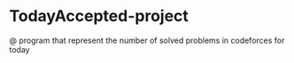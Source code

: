 # TodayAccepted-project
@ program that represent the number of solved problems in codeforces for today
